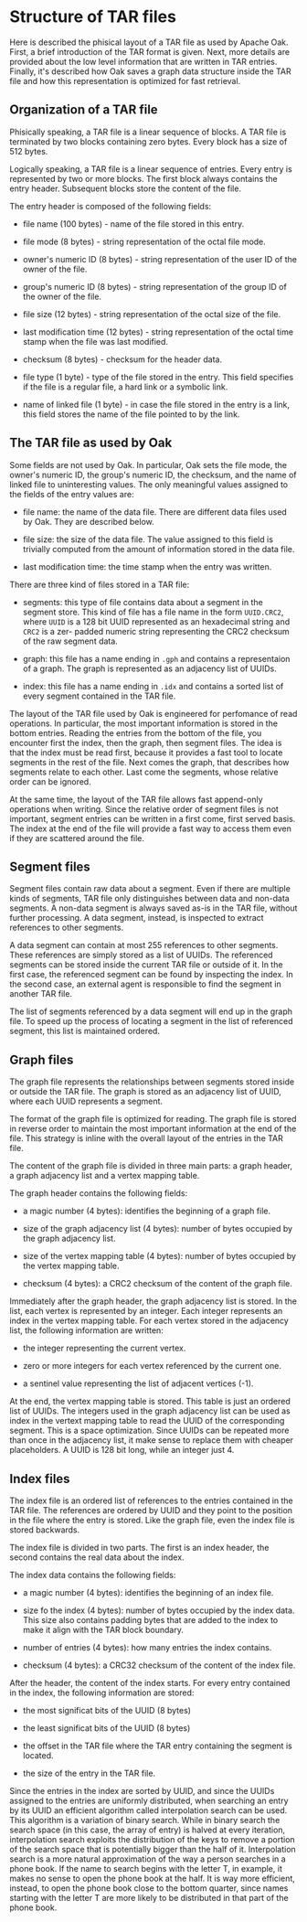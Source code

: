 <!--
  Licensed to the Apache Software Foundation (ASF) under one or more
  contributor license agreements.  See the NOTICE file distributed with
  this work for additional information regarding copyright ownership.
  The ASF licenses this file to You under the Apache License, Version 2.0
  (the "License"); you may not use this file except in compliance with
  the License.  You may obtain a copy of the License at

    http://www.apache.org/licenses/LICENSE-2.0

  Unless required by applicable law or agreed to in writing, software
  distributed under the License is distributed on an "AS IS" BASIS,
  WITHOUT WARRANTIES OR CONDITIONS OF ANY KIND, either express or implied.
  See the License for the specific language governing permissions and
  limitations under the License.
-->

# Structure of TAR files

Here is described the phisical layout of a TAR file as used by Apache Oak.
First, a brief introduction of the TAR format is given. Next, more details are
provided about the low level information that are written in TAR entries.
Finally, it's described how Oak saves a graph data structure inside the TAR file
and how this representation is optimized for fast retrieval.

## Organization of a TAR file

Phisically speaking, a TAR file is a linear sequence of blocks. A TAR file is
terminated by two blocks containing zero bytes. Every block has a size of 512
bytes.

Logically speaking, a TAR file is a linear sequence of entries. Every entry is
represented by two or more blocks. The first block always contains the entry
header. Subsequent blocks store the content of the file.

The entry header is composed of the following fields:

- file name (100 bytes) - name of the file stored in this entry.

- file mode (8 bytes) - string representation of the octal file mode.

- owner's numeric ID (8 bytes) - string representation of the user ID of the
  owner of the file.

- group's numeric ID (8 bytes) - string representation of the group ID of the
  owner of the file.

- file size (12 bytes) - string representation of the octal size of the file.

- last modification time (12 bytes) - string representation of the octal time
  stamp when the file was last modified.

- checksum (8 bytes) - checksum for the header data.

- file type (1 byte) - type of the file stored in the entry. This field
  specifies if the file is a regular file, a hard link or a symbolic link.

- name of linked file (1 byte) - in case the file stored in the entry is a link,
  this field stores the name of the file pointed to by the link.

## The TAR file as used by Oak

Some fields are not used by Oak. In particular, Oak sets the file mode, the
owner's numeric ID, the group's numeric ID, the checksum, and the name of linked
file to uninteresting values. The only meaningful values assigned to the fields
of the entry values are:

- file name: the name of the data file. There are different data files used by
  Oak. They are described below.

- file size: the size of the data file. The value assigned to this field is
  trivially computed from the amount of information stored in the data file.

- last modification time: the time stamp when the entry was written.

There are three kind of files stored in a TAR file:

- segments: this type of file contains data about a segment in the segment
  store. This kind of file has a file name in the form `UUID.CRC2`, where `UUID`
  is a 128 bit UUID represented as an hexadecimal string and `CRC2` is a zer-
  padded numeric string representing the CRC2 checksum of the raw segment data.

- graph: this file has a name ending in `.gph` and contains a representaion of a
  graph. The graph is represented as an adjacency list of UUIDs.

- index: this file has a name ending in `.idx` and contains a sorted list of
  every segment contained in the TAR file.

The layout of the TAR file used by Oak is engineered for perfomance of read
operations. In particular, the most important information is stored in the
bottom entries. Reading the entries from the bottom of the file, you encounter
first the index, then the graph, then segment files. The idea is that the index
must be read first, because it provides a fast tool to locate segments in the
rest of the file. Next comes the graph, that describes how segments relate to
each other. Last come the segments, whose relative order can be ignored.

At the same time, the layout of the TAR file allows fast append-only operations
when writing. Since the relative order of segment files is not important,
segment entries can be written in a first come, first served basis. The index at
the end of the file will provide a fast way to access them even if they are
scattered around the file.

## Segment files

Segment files contain raw data about a segment. Even if there are multiple kinds
of segments, TAR file only distinguishes between data and non-data segments. A
non-data segment is always saved as-is in the TAR file, without further
processing. A data segment, instead, is inspected to extract references to other
segments.

A data segment can contain at most 255 references to other segments. These
references are simply stored as a list of UUIDs. The referenced segments can be
stored inside the current TAR file or outside of it. In the first case, the
referenced segment can be found by inspecting the index. In the second case, an
external agent is responsible to find the segment in another TAR file.

The list of segments referenced by a data segment will end up in the graph file.
To speed up the process of locating a segment in the list of referenced segment,
this list is maintained ordered.

## Graph files

The graph file represents the relationships between segments stored inside or
outside the TAR file. The graph is stored as an adjacency list of UUID, where
each UUID represents a segment.

The format of the graph file is optimized for reading. The graph file is stored
in reverse order to maintain the most important information at the end of the
file. This strategy is inline with the overall layout of the entries in the TAR
file.

The content of the graph file is divided in three main parts: a graph header, a
graph adjacency list and a vertex mapping table.

The graph header contains the following fields:

- a magic number (4 bytes): identifies the beginning of a graph file.

- size of the graph adjacency list (4 bytes): number of bytes occupied by the
  graph adjacency list.

- size of the vertex mapping table (4 bytes): number of bytes occupied by the
  vertex mapping table.

- checksum (4 bytes): a CRC2 checksum of the content of the graph file.

Immediately after the graph header, the graph adjacency list is stored. In the
list, each vertex is represented by an integer. Each integer represents an index
in the vertex mapping table. For each vertex stored in the adjacency list, the
following information are written:

- the integer representing the current vertex.

- zero or more integers for each vertex referenced by the current one.

- a sentinel value representing the list of adjacent vertices (-1).

At the end, the vertex mapping table is stored. This table is just an ordered
list of UUIDs. The integers used in the graph adjacency list can be used as
index in the vertext mapping table to read the UUID of the corresponding
segment. This is a space optimization. Since UUIDs can be repeated more than
once in the adjacency list, it make sense to replace them with cheaper
placeholders. A UUID is 128 bit long, while an integer just 4.

## Index files

The index file is an ordered list of references to the entries contained in the
TAR file. The references are ordered by UUID and they point to the position in
the file where the entry is stored. Like the graph file, even the index file is
stored backwards.

The index file is divided in two parts. The first is an index header, the second
contains the real data about the index.

The index data contains the following fields:

- a magic number (4 bytes): identifies the beginning of an index file.

- size fo the index (4 bytes): number of bytes occupied by the index data. This
  size also contains padding bytes that are added to the index to make it align
  with the TAR block boundary.

- number of entries (4 bytes): how many entries the index contains.

- checksum (4 bytes): a CRC32 checksum of the content of the index file.

After the header, the content of the index starts. For every entry contained in
the index, the following information are stored:

- the most significat bits of the UUID (8 bytes)

- the least significat bits of the UUID (8 bytes)

- the offset in the TAR file where the TAR entry containing the segment is
  located.

- the size of the entry in the TAR file.

Since the entries in the index are sorted by UUID, and since the UUIDs assigned
to the entries are uniformly distributed, when searching an entry by its UUID an
efficient algorithm called interpolation search can be used. This algorithm is a
variation of binary search. While in binary search the search space (in this
case, the array of entry) is halved at every iteration, interpolation search
exploits the distribution of the keys to remove a portion of the search space
that is potentially bigger than the half of it. Interpolation search is a more
natural approximation of the way a person searches in a phone book. If the name
to search begins with the letter T, in example, it makes no sense to open the
phone book at the half. It is way more efficient, instead, to open the phone
book close to the bottom quarter, since names starting with the letter T are
more likely to be distributed in that part of the phone book.
